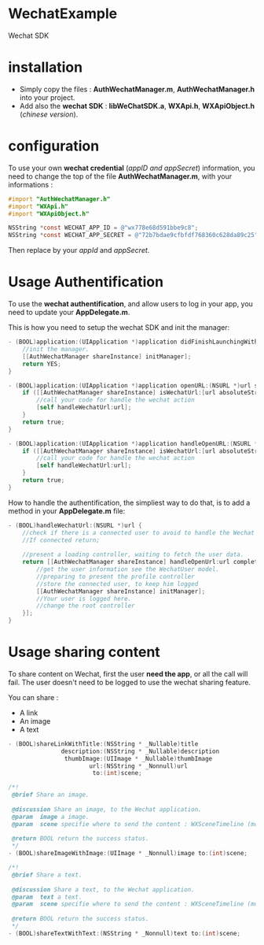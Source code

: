 # WechatExample
Wechat SDK 

# installation

 - Simply copy the files : **AuthWechatManager.m**, **AuthWechatManager.h** into your project.
 - Add also the **wechat SDK** : **libWeChatSDK.a**, **WXApi.h**, **WXApiObject.h** (*chinese version*).
 
# configuration

To use your own **wechat credential** (*appID and appSecret*) information, you need to change the top of the file **AuthWechatManager.m**, with your informations : 

```Objective-c
#import "AuthWechatManager.h"
#import "WXApi.h"
#import "WXApiObject.h"

NSString *const WECHAT_APP_ID = @"wx778e68d591bbe9c8";
NSString *const WECHAT_APP_SECRET = @"72b7bdae9cfbfdf768360c628da89c25";
```

Then replace by your *appId* and *appSecret*.

# Usage Authentification

To use the **wechat authentification**, and allow users to log in your app, you need to update your **AppDelegate.m**.

This is how you need to setup the wechat SDK and init the manager:
```Objective-c
- (BOOL)application:(UIApplication *)application didFinishLaunchingWithOptions:(NSDictionary *)launchOptions {
    //init the manager.
    [[AuthWechatManager shareInstance] initManager];
    return YES;
}

- (BOOL)application:(UIApplication *)application openURL:(NSURL *)url sourceApplication:(NSString *)sourceApplication annotation:(id)annotation {
    if ([[AuthWechatManager shareInstance] isWechatUrl:[url absoluteString]]) {
        //call your code for handle the wechat action
        [self handleWechatUrl:url];
    }
    return true;
}

- (BOOL)application:(UIApplication *)application handleOpenURL:(NSURL *)url {
    if ([[AuthWechatManager shareInstance] isWechatUrl:[url absoluteString]]) {
        //call your code for handle the wechat action
        [self handleWechatUrl:url];
    }
    return true;
}
```

How to handle the authentification, the simpliest way to do that, is to add a method in your **AppDelegate.m** file:
```Objective-c
- (BOOL)handleWechatUrl:(NSURL *)url {
    //check if there is a connected user to avoid to handle the Wechat url
    //If connected return;
    
    //present a loading controller, waiting to fetch the user data.
    return [[AuthWechatManager shareInstance] handleOpenUrl:url completion:^(WechatUser * _Nullable user, NSError * _Nullable error) {
        //get the user information see the WechatUser model.
        //preparing to present the profile controller
        //store the connected user, to keep him logged
        [[AuthWechatManager shareInstance] initManager];
        //Your user is logged here.
        //change the root controller
    }];
}
```

# Usage sharing content

To share content on Wechat, first the user **need the app**, or all the call will fail.
The user doesn't need to be logged to use the wechat sharing feature.

You can share :

 - A link
 - An image
 - A text

```Objective-c
- (BOOL)shareLinkWithTitle:(NSString * _Nullable)title
               description:(NSString * _Nullable)description
                thumbImage:(UIImage * _Nullable)thumbImage
                       url:(NSString * _Nonnull)url
                        to:(int)scene;

/*!
 @brief Share an image.
 
 @discussion Share an image, to the Wechat application.
 @param  image a image.
 @param  scene specifie where to send the content : WXSceneTimeline (moment), WXSceneSession (contacts).
 
 @return BOOL return the success status.
 */
- (BOOL)shareImageWithImage:(UIImage * _Nonnull)image to:(int)scene;

/*!
 @brief Share a text.
 
 @discussion Share a text, to the Wechat application.
 @param  text a text.
 @param  scene specifie where to send the content : WXSceneTimeline (moment), WXSceneSession (contacts).
 
 @return BOOL return the success status.
 */
- (BOOL)shareTextWithText:(NSString * _Nonnull)text to:(int)scene;
```
